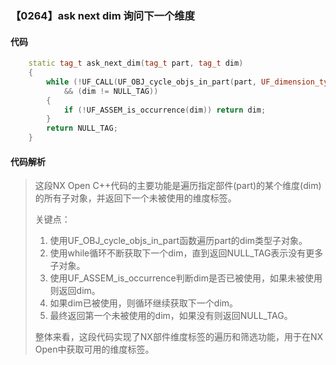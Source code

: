 ### 【0264】ask next dim 询问下一个维度

#### 代码

```cpp
    static tag_t ask_next_dim(tag_t part, tag_t dim)  
    {  
        while (!UF_CALL(UF_OBJ_cycle_objs_in_part(part, UF_dimension_type, &dim))  
            && (dim != NULL_TAG))  
        {  
            if (!UF_ASSEM_is_occurrence(dim)) return dim;  
        }  
        return NULL_TAG;  
    }

```

#### 代码解析

> 这段NX Open C++代码的主要功能是遍历指定部件(part)的某个维度(dim)的所有子对象，并返回下一个未被使用的维度标签。
>
> 关键点：
>
> 1. 使用UF_OBJ_cycle_objs_in_part函数遍历part的dim类型子对象。
> 2. 使用while循环不断获取下一个dim，直到返回NULL_TAG表示没有更多子对象。
> 3. 使用UF_ASSEM_is_occurrence判断dim是否已被使用，如果未被使用则返回dim。
> 4. 如果dim已被使用，则循环继续获取下一个dim。
> 5. 最终返回第一个未被使用的dim，如果没有则返回NULL_TAG。
>
> 整体来看，这段代码实现了NX部件维度标签的遍历和筛选功能，用于在NX Open中获取可用的维度标签。
>
